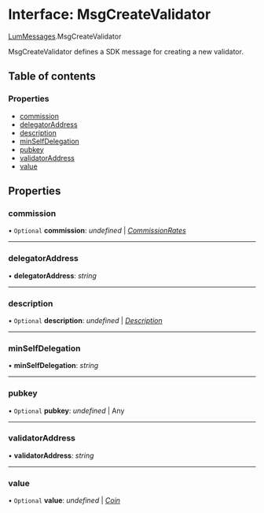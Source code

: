# Interface: MsgCreateValidator

[LumMessages](../modules/lummessages.md).MsgCreateValidator

MsgCreateValidator defines a SDK message for creating a new validator.

## Table of contents

### Properties

- [commission](lummessages.msgcreatevalidator.md#commission)
- [delegatorAddress](lummessages.msgcreatevalidator.md#delegatoraddress)
- [description](lummessages.msgcreatevalidator.md#description)
- [minSelfDelegation](lummessages.msgcreatevalidator.md#minselfdelegation)
- [pubkey](lummessages.msgcreatevalidator.md#pubkey)
- [validatorAddress](lummessages.msgcreatevalidator.md#validatoraddress)
- [value](lummessages.msgcreatevalidator.md#value)

## Properties

### commission

• `Optional` **commission**: *undefined* \| [*CommissionRates*](lumtypes.commissionrates.md)

___

### delegatorAddress

• **delegatorAddress**: *string*

___

### description

• `Optional` **description**: *undefined* \| [*Description*](lumtypes.description.md)

___

### minSelfDelegation

• **minSelfDelegation**: *string*

___

### pubkey

• `Optional` **pubkey**: *undefined* \| Any

___

### validatorAddress

• **validatorAddress**: *string*

___

### value

• `Optional` **value**: *undefined* \| [*Coin*](lumtypes.coin.md)
